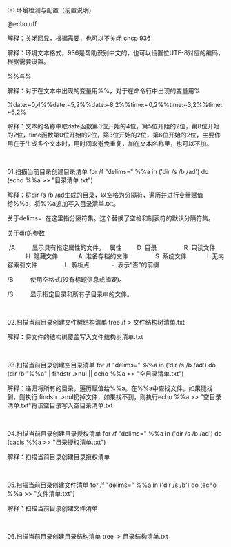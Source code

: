 00.环境检测与配置（前置说明）

@echo off

解释：关闭回显，根据需要，也可以不关闭
chcp 936

解释：环境文本格式，936是帮助识别中文的，也可以设置位UTF-8对应的编码，根据需要设置。

%%与%

解释：对于在文本中出现的变量用%%，对于在命令行中出现的变量用%

%date:~0,4%%date:~5,2%%date:~8,2%%time:~0,2%%time:~3,2%%time:~6,2%

解释：文本的名称中取date函数第0位开始的4位，第5位开始的2位，第8位开始的2位，time函数第0位开始的2位，第3位开始的2位，第6位开始的2位，主要作用在于生成多个文本时，用时间来避免重复，加在文本名称里，也可以不加。

 

01.扫描当前目录创建目录清单
for /f "delims=" %%a in ('dir /s /b /ad') do (echo %%a >> "目录清单.txt")

解释：将dir /s /b /ad生成的目录，以空格为分隔符，遍历并进行变量赋值给%%a，将%%a追加写入目录清单.txt。

关于delims=  在这里指分隔符集。这个替换了空格和制表符的默认分隔符集。

关于dir的参数

 /A          显示具有指定属性的文件。
  属性         D  目录                R  只读文件
               H  隐藏文件            A  准备存档的文件
               S  系统文件            I  无内容索引文件
               L  解析点             -  表示“否”的前缀

/B          使用空格式(没有标题信息或摘要)。

/S          显示指定目录和所有子目录中的文件。

 

02.扫描当前目录创建文件树结构清单
tree /f > 文件结构树清单.txt

解释：将文件的结构树覆盖写入文件结构树清单.txt

 

03.扫描当前目录创建空目录清单
for /f "delims=" %%a in ('dir /s /b /ad') do (dir /b "%%a" | findstr .>nul || echo %%a >> "空目录清单.txt")

解释：递归将所有的目录，遍历赋值给%%a。在%%a中查找文件，如果能找到，则执行 findstr .>nul扔掉文件，如果找不到，则执行echo %%a >> "空目录清单.txt"将该空目录写入空目录清单.txt

 

04.扫描当前目录创建目录授权清单
for /f "delims=" %%a in ('dir /s /b /ad') do (cacls %%a >> "目录授权清单.txt")

解释：扫描当前目录创建目录授权清单

 

05.扫描当前目录创建文件清单
for /f "delims=" %%a in ('dir /s /b') do (echo %%a >> "文件清单.txt")

解释：扫描当前目录创建文件清单

 

06.扫描当前目录创建目录结构清单
tree  > 目录结构清单.txt
